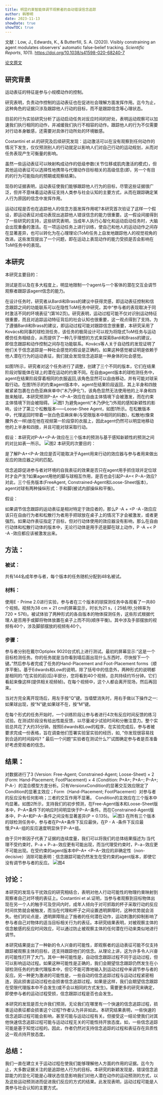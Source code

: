 ```yaml
---
title: 明显约束智能体调节观察者的自动错误信念追踪
author: 韩黎明
date: 2023-11-13
showDate: true
showTOC: true
---
```

文献：Low, J., Edwards, K., & Butterfill, S. A. (2020). Visibly constraining an agent modulates observers’ automatic false-belief tracking. _Scientific Reports_, _10_(1). https://doi.org/10.1038/s41598-020-68240-7

[论文原文](../Source_Files/2023-11-13-HLM.pdf)


## 研究背景

运动表征的特征是参与小规模动作的控制。

研究表明，负责动作控制的运动表征也在促进社会理解方面发挥作用。迄今为止，这种角色的证据只涉及跟踪他人行动的目标，而不是跟踪信念等心理状态。

目前的行为实验研究分析了运动启动任务对反应时间的好处，表明运动观察可以加速我们执行相同的动作，并减缓我们执行不相容的动作。跟踪他人的行为不仅需要对行动本身敏感，还需要对具体行动所处的环境敏感。

Costantini et al.的研究及后续研究发现：运动激活可以在没有观察到任何动作的情况下发生，仅仅预测别人的行动就足以影响人们对自己行动的运动规划，从而对任务表现产生可衡量的影响。

虽然一些运动表征可以映射构成动作的低级参数(关节位移或肌肉激活的模式)，但其他运动表征可以选择性地携带与代理动作目标相关的高级信息(即，另一个有目的的行为可能指向的预期或观察结果)。

现存的证据表明，运动表征使我们能够跟踪他人行为的目标，尽管这些证据很广泛，但并不意味着运动表征支持人类参与社会认知的主要方式，从而在跟踪确定某人行为原因的信念中发挥作用。

运动过程是否也在追踪他人的信念方面发挥作用呢?本研究首次验证了这样一个假设，即运动表征对成功表现出追踪他人错误信念的能力很重要。这一假设间接得到了一些研究的支持，这些研究表明，当成年人执行心智化和运动启动任务时，大脑会出现重叠的激活。在一项运动任务上进行训练，使自己和他人的运动动作之间存在显著差异，也可以转化为在心理理论(ToM)任务上自发地跟踪他人的视觉视角的改进。这些发现提出了一个问题，即在运动上表现动作的能力受损是否会影响在ToM任务中的表现。

## 本研究

本研究主要目的：

测试是否以及在多大程度上，明显地限制一个agent与一个客体的潜在交互会调节观察者跟踪该agent信念的能力。

在设计任务时，研究者从Bardi和Brass的建议中获得灵感，即运动表征控制和信念跟踪之间的功能联系可以在隐性ToM任务中研究，其中“参与者的表现取决于同时激活不同的环境表征”(第162页)。研究表明，运动过程可能不仅对识别运动特征很重要，而且对追踪运动特征背后的社会认知也很重要，这一观点得到了支持。为了遵循Bardi和Brass的建议，即运动过程可能对跟踪信念很重要，本研究采用了Kovács和同事的球检测任务，该任务的极简设计可以视为将隐式ToM任务与运动模仿任务相结合，从而提供了一种几乎理想的方式来探索Bardi和Brass的建议，即信念跟踪和动作控制之间存在功能联系。Kovács等人关于自动性的发现证明了他们关于信念追踪是一种社会感觉的假设是正确的。如果这种感觉被证明是依赖于他人潜在行为的运动表征，我们就会发现信念追踪是一种身体的社会感觉。

如图1所示，研究者对这个任务进行了调整，创建了三个不同的版本，它们在结果阶段对智能体在球上的潜在运动的约束不同。在自由agent版本的球检测任务中，agent在结果阶段穿着相同的衣服返回,该角色显然可以自由移动，并有可能对球采取行动。在图1所示的约束agent版本中，agent在结果阶段返回，其上半身和四肢被紧紧包裹在白色亚麻床单中(“木乃伊化”)，该角色显然无法使用他的上半身和四肢来触球。本研究预测P−A+ <P−A−效应在自由主体情境下会被激发，而在约束主体情境下则会被阻碍。
![图1](../Supporting_Information/2023-11-13-HLM-Fig1.png)
为避免agent(“木乃伊化”)外观的感知新颖性的影响，设计了第三个松散版本——Loose-Shee Agent，如图1所示。在松散版本中，代理返回时带着一张白色亚麻床单(与受限版本中相同的码数)，松散地(像束腰外衣一样)放在他在视频第一阶段穿的衣服上，因此agent仍然可以明显地移动他的上半身和四肢，并且可能对球采取行动。

假设：本研究对P-A+<P-A-效应在三个版本的预测与基于感知新颖性的预测之间的对比如表一所示。
![图2](../Supporting_Information/2023-11-13-HLM-Fig2.png)
本研究的次要目的：

是了解P-A+<P-A-效应是否可能取决于Agent用来行动的效应器与参与者用来做出反应的效应器之间的匹配。

信念追踪促进参与者对环境的自我表征的效果是否只在agent用手抓住球并定位球时才会产生?如果agent用他的脚与球相互作用，是否也会引起P−A+< P−A−效应?对此，三个任务版本(FreeAgent, Constrained-Agent和Loose-Sheet版本)，agent对球有两种操纵形式：手和脚(被试内部操纵和平衡)。

假设：

如果调节信念跟踪的运动表征是相对特定于效应者的，那么P -A + <P -A -效应应该只在自由行为者和松散行为者用手把球放在桌子上的情况下才会被激发，或者更强烈。如果动作表征指定了目标，但对行动体使用的效应器没有影响，那么在自由行动体和松散行动体的版本中，无论行动体是用手还是脚在球上动作，P -A +< P -A -效应都应该被激发出来。

## 方法：

### 被试：
共有144名成年参与者，每个版本的任务随机分配到48名被试。

### 材料：

使用E - Prime 2.0进行实验，参与者在三个版本的球探测任务中各观看了一共80个视频。视频为38 cm × 21 cm的屏幕显示，时长为21 s，( 25帧/秒,分辨率为720 × 576)。被试体验了两种形式的各自版本的物体探测任务，这些形式根据代理人是否用手或脚将物体放置在桌子上而不同(顺序平衡)。其中涉及手部摆放的视频有40个，涉及脚部摆放的视频有40个。


### 步骤：

参与者分别在戴尔Optiplex 9020台式机上进行测试。最初的屏幕显示:“这是一个目标检测任务。你的任务就是当你看到墙后面出现什么东西时，尽快按下一个键。”然后参与者完成了任务的Hand-Placement and Foot-Placement forms（顺序平衡)。基于Edwards和Low的说明，除了括号中的信息外，两种形式的说明都是相同的:“在实验的前(后)半部分，您将看到40个视频，总共持续约15分钟。它们看起来像这样(提供相关视频帧)。在每个视频中，这个人都会离开现场，然后再回来。

当对方完全离开现场后，用左手按“Q”键。当墙壁消失时，用右手做以下操作之一:如果球出现，按“N”键;如果球不在，按“M”键。

在每个形式的任务开始时，一个训练阶段让参与者进行4次有反应时间反馈的练习试验。在测试阶段没有给出性能反馈，以尽量减少试验时间和分散注意力。整个实验总共花了大约35分钟。按照Edwards和Low的程序，在实验完成后，参与者被要求完成一份表格，旨在调查他们签署实验室实验的经历，如, "你发现很容易找到合适的时间段吗? ” 最后一个问题“实验者在测试什么?”试图确定参与者是否准备好考虑旁观者的信念。
## 结果：

对数据进行了3 (Version: Free-Agent; Constrained-Agent; Loose-Sheet) × 2 (Form: Hand-Placement; FootPlacement) × 4 (Condition: P+A+; P+A−; P−A+; P-A-）的混合模型方差分析。只有VersionxCondition的显著交互效应限定了Condition的显著主效应；Form（Hand-Placement; FootPlacement）对参与者的反应没有任何影响；三者的交互作用不显著。
Condition的主效应在三个版本中均显著。如图2所示，支持我们的初步预测，在Free-Agent版本和Loose-Sheet版本中，P−A+条件下的响应时间明显快于P−A−条件。而在Constrained-Agent版本中，P−A+和P−A−条件之间没有显著差异(P = 0.135)。
![图3](../Supporting_Information/2023-11-13-HLM-Fig3.png)
在所有三个版本的球检测任务中，参与者在P+A+条件下反应最快，在P - A -条件下反应最慢;P+A−组的反应速度明显快于P−A+组。

由于贝叶斯因子代表了证据的连续度量，我们可以将我们的总体结果描述为:当代理不受约束时，P−a + P−a−效应更有可能出现，而当代理受约束时，P−a−效应更不可能出现。在受约束的agent版本中P−A+ <P−A−效应的非确定性（non-decisive）消除可能表明：信念跟踪可能仍然发生在受约束的agent版本，即使它没有调节参与者的反应。
![图4](../Supporting_Information/2023-11-13-HLM-Fig4.png)

## 讨论：

本研究的发现与干扰效应的研究相结合，表明对他人行动可能性的物理约束映射到观察者自己对环境的表征上。Costantini et al.证明，当参与者观察到目标物体出现在另一个人的触手可及空间内时，成年人倾向于对可抓取的杯子采取行动的反应时间优势就会被触发，而当在代理和杯子之间设置透明屏障时，这种优势就会消失。他们的论点是，透明屏障阻止了施者的任何潜在动作，运动刺激的抑制影响了参与者自己对物体的适当目标相关行为的表征。本研究结果表明，对被观察主体的信念敏感的反应时间效应，可以通过防止被观察主体的任何潜在行动来类似地进行调节。

本研究结果提出了一种新的令人兴奋的可能性，即观察者的运动表征可能不仅支持跟踪被观察主体的目标，还支持跟踪他们的信念。从理论上讲，这为许多令人兴奋的可能性打开了大门。其中一种可能性是，自动信念跟踪过程不同于运动过程，但可以影响运动过程。如果这种可能性是正确的，我们会期望信念跟踪仍然发生在小球检测任务的约束代理版本中，但它不能可靠地输入到运动过程中来调节参与者的反应。另一种更为激进的可能性是，一些自动的信念追踪过程与运动过程紧密相连，因此损害运动过程也会损害信念追踪过程。如果是这样，我们会期望信念跟踪在受限代理版本中不会发生(或不会以相同的方式发生)。需要更多的研究来确定，即使参与者的运动过程受损，信念跟踪过程是否也会发生。

本研究的发现是否允许我们预测，无论我们在哪里有一个快速的信念追踪过程，损害运动表征都会损害这个过程?作者认为并非如此。本研究结果表明，一些快速的信念追踪过程可能会影响，甚至可能与运动过程有关。但接受这一结论使我们对其他快速信念追踪过程可能与运动过程无关的可能性持开放态度。如，一些信念追踪可能是基于知觉过程的。因此，作者仍然对支持信念追踪的过程和表征存在异质性这一观点持开放态度。

## 总结：

我们一直在建立关于运动过程在使我们能够理解他人方面的作用的证据。迄今为止，大多数证据关注的是追踪他人行为的目标。本研究的新颖发现是，错误信念追踪能力的显化可能是心理状态信息影响我们对他人潜在动作的运动预测的方式，以及这些运动预测进而促进我们反应的方式的结果。此发现表明，运动过程可能是人类参与社会认知的主要方式。